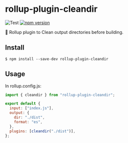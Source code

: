 # rollup-plugin-cleandir

![Test](https://github.com/mstssk/rollup-plugin-cleandir/workflows/Test/badge.svg)
[![npm version](https://badge.fury.io/js/rollup-plugin-cleandir.svg)](https://badge.fury.io/js/rollup-plugin-cleandir)

🧹 Rollup plugin to Clean output directories before building.

## Install

```
$ npm install --save-dev rollup-plugin-cleandir
```

## Usage

In rollup.config.js:

```js
import { cleandir } from "rollup-plugin-cleandir";

export default {
  input: ["index.js"],
  output: {
    dir: "./dist",
    format: "es",
  },
  plugins: [cleandir("./dist")],
};
```
